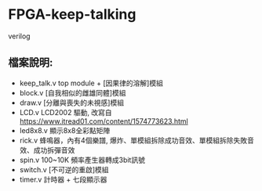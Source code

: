 # FPGA-keep-talking
verilog 
## 檔案說明:
  * keep_talk.v     top module + [因果律的溶解]模組
  * block.v         [自我相似的雌雄同體]模組
  * draw.v          [分離與喪失的未視感]模組
  * LCD.v           LCD2002 驅動, 改寫自 https://www.itread01.com/content/1574773623.html
  * led8x8.v        顯示8x8全彩點矩陣
  * rick.v          蜂鳴器，內有4個樂譜, 爆炸、單模組拆除成功音效、單模組拆除失敗音效、成功拆彈音效
  * spin.v          100~10K 頻率產生器轉成3bit訊號
  * switch.v        [不可逆的重啟]模組
  * timer.v         計時器 + 七段顯示器
